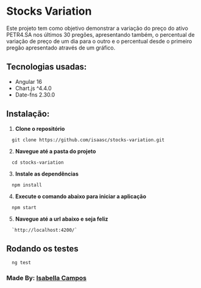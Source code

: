 # Stocks Variation

Este projeto tem como objetivo demonstrar a variação do preço do ativo PETR4.SA nos últimos 30 pregões, apresentando também, o percentual de variação de preço de um dia para o outro e o percentual desde o primeiro pregão apresentado através de um gráfico.

## Tecnologias usadas:

- Angular 16
- Chart.js ^4.4.0
- Date-fns 2.30.0

## Instalação:

1. **Clone o repositório**

```
  git clone https://github.com/isaasc/stocks-variation.git
```

2. **Navegue até a pasta do projeto**

```
  cd stocks-variation
```

3. **Instale as dependências**

```
  npm install
```

4. **Execute o comando abaixo para iniciar a aplicação**

```
  npm start
```

5. **Navegue até a url abaixo e seja feliz**

```
  `http://localhost:4200/`
```

## Rodando os testes

```
  ng test
```

### Made By: [Isabella Campos](https://www.linkedin.com/in/isabellaszcampos/)

